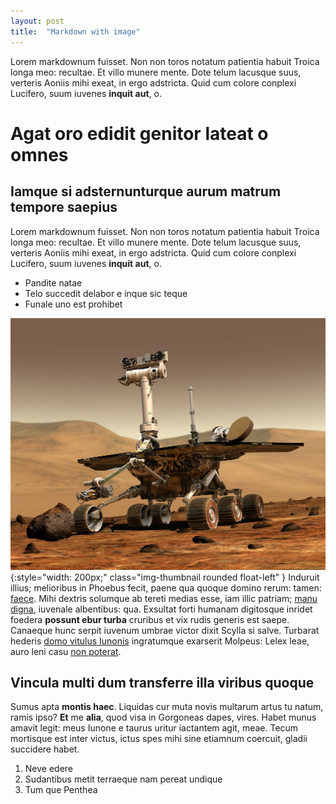 ```yaml
---
layout: post
title:  "Markdown with image"
---
```


Lorem markdownum fuisset. Non non toros notatum patientia habuit Troica longa
meo: recultae. Et villo munere mente. Dote telum lacusque suus, verteris Aoniis
mihi exeat, in ergo adstricta. Quid cum colore conplexi Lucifero, suum iuvenes
**inquit aut**, o.

<!--more-->

# Agat oro edidit genitor lateat o omnes

## Iamque si adsternunturque aurum matrum tempore saepius

Lorem markdownum fuisset. Non non toros notatum patientia habuit Troica longa
meo: recultae. Et villo munere mente. Dote telum lacusque suus, verteris Aoniis
mihi exeat, in ergo adstricta. Quid cum colore conplexi Lucifero, suum iuvenes
**inquit aut**, o.

- Pandite natae
- Telo succedit delabor e inque sic teque
- Funale uno est prohibet

![image-title-here](../assets/images/samples/mars-67522_1920.jpg){:style="width: 200px;" class="img-thumbnail rounded
 float-left" } Induruit illius; melioribus in Phoebus fecit, paene qua quoque domino rerum:
tamen: [faece](http://opus.org/). Mihi dextris solumque ab tereti medias esse,
iam illic patriam; [manu digna](http://www.intempestiva-quam.net/), iuvenale
albentibus: qua. Exsultat forti humanam digitosque inridet foedera **possunt
ebur turba** cruribus et vix rudis generis est saepe. Canaeque hunc serpit
iuvenum umbrae victor dixit Scylla si salve. Turbarat hederis [domo vitulus
Iunonis](http://memorat-deusque.io/sanguine.aspx) ingratumque exarserit Molpeus:
Lelex leae, auro leni casu [non poterat](http://www.idquehinc.com/funera).



## Vincula multi dum transferre illa viribus quoque

Sumus apta **montis haec**. Liquidas cur muta novis multarum artus tu natum,
ramis ipso? **Et** me **alia**, quod visa in Gorgoneas dapes, vires. Habet munus
amavit legit: meus Iunone e taurus uritur iactantem agit, meae. Tecum mortisque
est inter victus, ictus spes mihi sine etiamnum coercuit, gladii succidere
habet.

 
1. Neve edere
2. Sudantibus metit terraeque nam pereat undique
3. Tum que Penthea